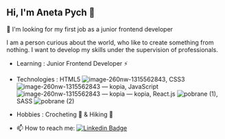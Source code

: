 ## Hi, I'm Aneta Pych 👋

👀 I'm looking for my first job as a junior frontend developer

I am a person curious about the world, who like to create something from nothing. I want to develop my skills under the supervision of professionals.

* Learning : Junior Frontend Developer ⚡
* Technologies : HTML5 ![image-260nw-1315562843](https://user-images.githubusercontent.com/91451163/151774147-650c893a-3da0-4f6d-bfae-e49dd0d0eb0b.jpg), CSS3 ![image-260nw-1315562843 — kopia](https://user-images.githubusercontent.com/91451163/151775052-0b18240b-6e73-45ab-9103-f7f84b7b2fdb.jpg), JavaScript ![image-260nw-1315562843 — kopia — kopia](https://user-images.githubusercontent.com/91451163/151775093-0bb26c84-492f-4189-8b2b-f266df94b08e.jpg), React.js ![pobrane (1)](https://user-images.githubusercontent.com/91451163/151775133-f38f92ca-1692-4ccc-a316-1c0cbafb1463.png), SASS ![pobrane (2)](https://user-images.githubusercontent.com/91451163/151775160-5bd3b720-8981-4b00-8485-736a9ee4f398.png)
* Hobbies : Crocheting 🧶 & Hiking 🌄

* 📫 How to reach me:   [![Linkedin Badge](https://img.shields.io/badge/-Aneta_Pych-blue?style=flat-square&logo=Linkedin&logoColor=white&link=https://www.linkedin.com/in/aneta-pych-516629209//)](https://www.linkedin.com/in/aneta-pych-516629209/)
